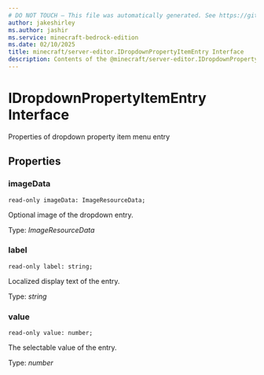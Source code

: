 ```yaml
---
# DO NOT TOUCH — This file was automatically generated. See https://github.com/mojang/minecraftapidocsgenerator to modify descriptions, examples, etc.
author: jakeshirley
ms.author: jashir
ms.service: minecraft-bedrock-edition
ms.date: 02/10/2025
title: minecraft/server-editor.IDropdownPropertyItemEntry Interface
description: Contents of the @minecraft/server-editor.IDropdownPropertyItemEntry class.
---
```

# IDropdownPropertyItemEntry Interface

Properties of dropdown property item menu entry

## Properties

### **imageData**
`read-only imageData: ImageResourceData;`

Optional image of the dropdown entry.

Type: *ImageResourceData*

### **label**
`read-only label: string;`

Localized display text of the entry.

Type: *string*

### **value**
`read-only value: number;`

The selectable value of the entry.

Type: *number*
